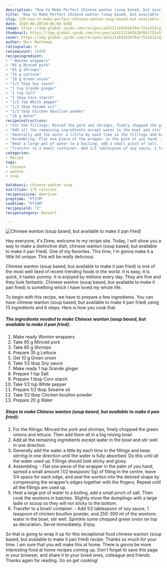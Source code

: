 ```yaml
---
description: "How to Make Perfect Chinese wanton (soup based, but available to make it pan fried)"
title: "How to Make Perfect Chinese wanton (soup based, but available to make it pan fried)"
slug: 120-how-to-make-perfect-chinese-wanton-soup-based-but-available-to-make-it-pan-fried
date: 2020-08-20T20:06:09.640Z
image: https://img-global.cpcdn.com/recipes/a241211b92b1bf64/751x532cq70/chinese-wanton-soup-based-but-available-to-make-it-pan-fried-recipe-main-photo.jpg
thumbnail: https://img-global.cpcdn.com/recipes/a241211b92b1bf64/751x532cq70/chinese-wanton-soup-based-but-available-to-make-it-pan-fried-recipe-main-photo.jpg
cover: https://img-global.cpcdn.com/recipes/a241211b92b1bf64/751x532cq70/chinese-wanton-soup-based-but-available-to-make-it-pan-fried-recipe-main-photo.jpg
author: Marc Matthews
ratingvalue: 5
reviewcount: 14495
recipeingredient:
- " Wonton wrappers"
- "65 g Minced pork"
- "65 g Shrimps"
- "35 g Lettuce"
- "10 g Green onion"
- "1/2 tbsp Soy sauce"
- "1 tsp Grande ginger"
- "1 tsp Salt"
- "1 tbsp Corn starch"
- "1/2 tsp White pepper"
- "1/2 tbsp Sesame oil"
- "1/2 tbsp Chicken bouillon powder"
- "20 g Water"
recipeinstructions:
- "For the fillings: Minced the pork and shrimps, finely chopped the green onions and lettuce. Then add them all in a big mixing bowl."
- "Add all the remaining ingredients except water in the bowl and stir well in one direction."
- "Generally add the water a little by each time in the fillings and keep stirring in one direction until the water is fully absorbed. Do this until all the water used up. Fillings should look sticky and gluey."
- "Assembling: Flat one piece of the wrapper in the palm of you hand, spread a small amount (1/2 teaspoon/ 5g) of filling in the centre, leave 1/4 space for each edge, and seal the wonton into the desired shape by compressing the wrapper’s edges together with the fingers. Repeat until all the fillings are used up."
- "Heat a large pot of water to a boiling, add a small pinch of salt. Then cook the wontons in batches. Slightly move the dumplings with a large ladle or scoop so they will not sticky to the bottom."
- "Transfer to a bowl/ container. Add 1/2 tablespoon of soy sauce, 1 teaspoon of chicken bouillon powder, and 250-300 ml of the wontons water in the bowl, stir well. Sprinkle some chopped green onion on top as decoration. Serve immediately. Enjoy."
categories:
- Recipe
tags:
- chinese
- wanton
- soup

katakunci: chinese wanton soup 
nutrition: 179 calories
recipecuisine: American
preptime: "PT27M"
cooktime: "PT39M"
recipeyield: "2"
recipecategory: Dessert

---
```



![Chinese wanton (soup based, but available to make it pan fried)](https://img-global.cpcdn.com/recipes/a241211b92b1bf64/751x532cq70/chinese-wanton-soup-based-but-available-to-make-it-pan-fried-recipe-main-photo.jpg)

Hey everyone, it's Drew, welcome to my recipe site. Today, I will show you a way to make a distinctive dish, chinese wanton (soup based, but available to make it pan fried). One of my favorites. This time, I'm gonna make it a little bit unique. This will be really delicious.

Chinese wanton (soup based, but available to make it pan fried) is one of the most well liked of recent trending foods in the world. It is easy, it is quick, it tastes yummy. It is enjoyed by millions every day. They are fine and they look fantastic. Chinese wanton (soup based, but available to make it pan fried) is something which I have loved my whole life.




To begin with this recipe, we have to prepare a few ingredients. You can have chinese wanton (soup based, but available to make it pan fried) using 13 ingredients and 6 steps. Here is how you cook that.

<!--inarticleads1-->

##### The ingredients needed to make Chinese wanton (soup based, but available to make it pan fried):

1. Make ready  Wonton wrappers
1. Take 65 g Minced pork
1. Take 65 g Shrimps
1. Prepare 35 g Lettuce
1. Get 10 g Green onion
1. Take 1/2 tbsp Soy sauce
1. Make ready 1 tsp Grande ginger
1. Prepare 1 tsp Salt
1. Prepare 1 tbsp Corn starch
1. Take 1/2 tsp White pepper
1. Prepare 1/2 tbsp Sesame oil
1. Take 1/2 tbsp Chicken bouillon powder
1. Prepare 20 g Water




<!--inarticleads2-->

##### Steps to make Chinese wanton (soup based, but available to make it pan fried):

1. For the fillings: Minced the pork and shrimps, finely chopped the green onions and lettuce. Then add them all in a big mixing bowl.
1. Add all the remaining ingredients except water in the bowl and stir well in one direction.
1. Generally add the water a little by each time in the fillings and keep stirring in one direction until the water is fully absorbed. Do this until all the water used up. Fillings should look sticky and gluey.
1. Assembling: - Flat one piece of the wrapper in the palm of you hand, spread a small amount (1/2 teaspoon/ 5g) of filling in the centre, leave 1/4 space for each edge, and seal the wonton into the desired shape by compressing the wrapper’s edges together with the fingers. Repeat until all the fillings are used up.
1. Heat a large pot of water to a boiling, add a small pinch of salt. Then cook the wontons in batches. Slightly move the dumplings with a large ladle or scoop so they will not sticky to the bottom.
1. Transfer to a bowl/ container. - Add 1/2 tablespoon of soy sauce, 1 teaspoon of chicken bouillon powder, and 250-300 ml of the wontons water in the bowl, stir well. Sprinkle some chopped green onion on top as decoration. Serve immediately. Enjoy.




So that is going to wrap it up for this exceptional food chinese wanton (soup based, but available to make it pan fried) recipe. Thanks so much for your time. I am sure that you will make this at home. There is gonna be more interesting food at home recipes coming up. Don't forget to save this page in your browser, and share it to your loved ones, colleague and friends. Thanks again for reading. Go on get cooking!
